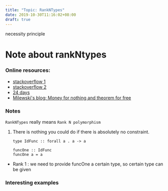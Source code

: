 ```yaml
---
title: "Topic: RankNTypes"
date: 2019-10-30T11:16:02+08:00
draft: true
---
```


necessity principle 
# Note about rankNtypes 

### Online resources: 

- [stackoverflow 1](https://stackoverflow.com/questions/12031878/what-is-the-purpose-of-rank2types/12033549#12033549)
- [stackoverflow 2](https://stackoverflow.com/questions/59098273/define-data-type-include-constrained-functions/59098424#59098424)
- [24 days](https://ocharles.org.uk/guest-posts/2014-12-18-rank-n-types.html)
- [ Milewski's blog: Money for nothing and theorem for free](https://bartoszmilewski.com/2014/09/22/parametricity-money-for-nothing-and-theorems-for-free/)

### Notes
`RankNTypes` really means `Rank N polymorphism`

1. There is nothing you could do if there is absolutely no constraint.
      ```
      type IdFunc :: forall a . a -> a

      funcOne :: IdFunc 
      funcOne a = a
      ```
  - Rank 1 : we need to provide funcOne a certain type, so certain type can be given
### Interesting examples